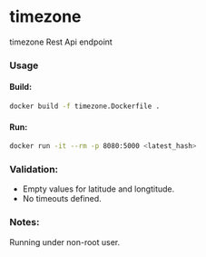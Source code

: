 # timezone
timezone Rest Api endpoint

### Usage

#### Build:

```bash
docker build -f timezone.Dockerfile .
```

#### Run:

```bash
docker run -it --rm -p 8080:5000 <latest_hash>
```


### Validation:
* Empty values for latitude and longtitude.
* No timeouts defined.

### Notes:
Running under non-root user.
